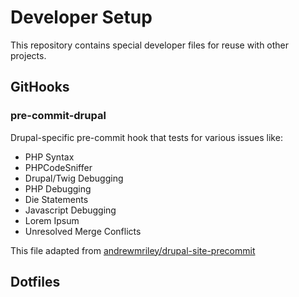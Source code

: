 # Developer Setup
This repository contains special developer files for reuse with other projects.

## GitHooks
### pre-commit-drupal ###

Drupal-specific pre-commit hook that tests for various issues like:
* PHP Syntax
* PHPCodeSniffer
* Drupal/Twig Debugging
* PHP Debugging
* Die Statements
* Javascript Debugging
* Lorem Ipsum
* Unresolved Merge Conflicts

This file adapted from [andrewmriley/drupal-site-precommit](https://github.com/andrewmriley/drupal-site-precommit/blob/master/pre-commit)

## Dotfiles
